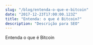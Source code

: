 ```yaml
---
slug: "/blog/entenda-o-que-e-bitcoin"
date: "2017-12-23T17:00:00.123Z"
title: "Entenda: o que é Bitcoin?"
description: "Descrição para SEO"
---
```


Entenda o que é Bitcoin